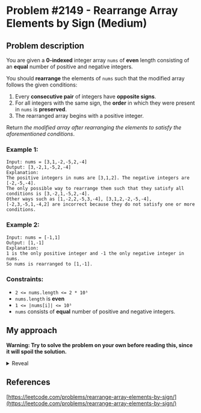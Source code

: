 # Problem #2149 - Rearrange Array Elements by Sign (Medium)

## Problem description

You are given a **0-indexed** integer array `nums` of **even** length consisting of an **equal** number of positive and negative integers.

You should **rearrange** the elements of `nums` such that the modified array follows the given conditions:

1. Every **consecutive pair** of integers have **opposite signs**.
2. For all integers with the same sign, the **order** in which they were present in `nums` is **preserved**.
3. The rearranged array begins with a positive integer.

Return _the modified array after rearranging the elements to satisfy the aforementioned conditions_.

### Example 1:

```
Input: nums = [3,1,-2,-5,2,-4]
Output: [3,-2,1,-5,2,-4]
Explanation:
The positive integers in nums are [3,1,2]. The negative integers are [-2,-5,-4].
The only possible way to rearrange them such that they satisfy all conditions is [3,-2,1,-5,2,-4].
Other ways such as [1,-2,2,-5,3,-4], [3,1,2,-2,-5,-4], [-2,3,-5,1,-4,2] are incorrect because they do not satisfy one or more conditions.
```

### Example 2:

```
Input: nums = [-1,1]
Output: [1,-1]
Explanation:
1 is the only positive integer and -1 the only negative integer in nums.
So nums is rearranged to [1,-1].
```

### Constraints:

-   `2 <= nums.length <= 2 * 10⁵`
-   `nums.length` is **even**
-   `1 <= |nums[i]| <= 10⁵`
-   `nums` consists of **equal** number of positive and negative integers.

## My approach

**Warning: Try to solve the problem on your own before reading this, since it will spoil the solution.**

<details>
  <summary>Reveal</summary>
  There are two approaches I will cover here, both of them should be very similar in terms of performance and memory usage (they both have the same time and space complexity).
  <p>
    
**First approach:** This approach is the more obvious one in my opinion since I thought of it almost immediately after reading the problem. You can basically go through the given array and filter the elements into two new arrays. One of them will hold positive numbers, while the other one will hold negative numbers. Then you can push the numbers into the result array, altering between a number from the array holding the positive numbers and from the array holding the negative numbers. This way you start with a positive number and the numbers will be altering between positive and negative. _This approach is named as the "filtering method" in the table below._

**Second approach:** You can also create an array of 0s (or any other number really) of the same length as the numbers array given to you. Then you can create two pointers - one for the index where the next positive number will go (set to 0), and one for the index of the next negative number (set to 1). Then you can loop through the array of numbers and if you encounter a positive number, put it on the index saved in the positive number pointer and then increase that pointer by two. If you encounter a negative number, do the same with the negative number pointer. This way you will also have an altering sequence of positive and negative numbers (the positive pointer will go 0 -> 2 -> 4... and the negative 1 -> 3 -> 5...) and the final array will also start with a positive number (since the positive number pointer is initialised to 0). _This approach is named as "two pointers" in the table below._

  <p>
    
  |          Implementation         | Time complexity | Space complexity |                        Runtime                       |                     Memory Usage                     |
  | :-----------------------------: | :-------------: | :--------------: | :--------------------------------------------------: | :--------------------------------------------------: |
  |     [Rust (filtering method)](https://github.com/Pandicon/leetcode/tree/main/problems/algorithms/2149/Rust/filtering.rs)     |       O(N)      |       O(N)       | 76 ms, faster than 93.75% of Rust online submissions | 4.6 MB, less than 100.00% of Rust online submissions |
  |       [Rust (two pointers)](https://github.com/Pandicon/leetcode/tree/main/problems/algorithms/2149/Rust/two_pointers.rs)      |       O(N)      |       O(N)       | 72 ms, faster than 93.75% of Rust online submissions |  5.4 MB, less than 31.25% of Rust online submissions |
</details>

## References

[https://leetcode.com/problems/rearrange-array-elements-by-sign/](https://leetcode.com/problems/rearrange-array-elements-by-sign/)
